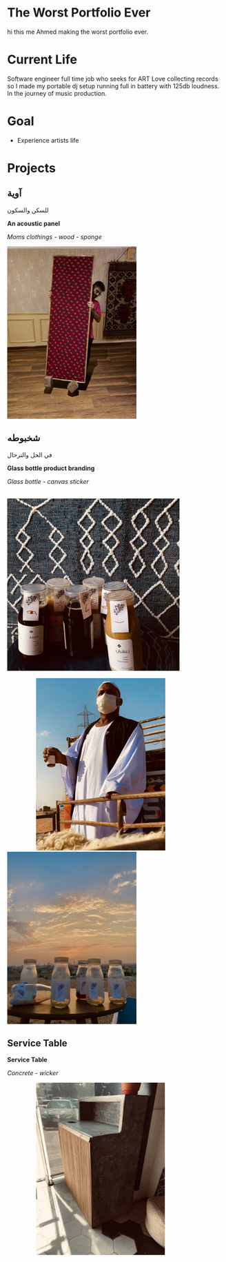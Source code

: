 # The Worst Portfolio Ever
hi this me Ahmed
making the worst portfolio ever.

# Current Life
Software engineer full time job who seeks for ART
Love collecting records so I made my portable dj setup running full in battery with 125db loudness.
In the journey of music production.

# Goal
- Experience artists life

# Projects

##  آوية
للسكن والسكون

**An acoustic panel**

*Moms clothings - wood - sponge*
<!-- ![](./resources/Aawyah.jpeg) -->
<img src="./resources/Aawyah.jpeg" alt="" height="400" />



## شخبوطه
في الحل والترحال

**Glass bottle product branding**

*Glass bottle - canvas sticker*

<img src="./resources/Shakbotah_gif.gif" alt="" height="400" /> &nbsp;&nbsp;&nbsp;&nbsp;&nbsp;&nbsp;&nbsp;&nbsp;&nbsp;&nbsp;&nbsp;&nbsp;&nbsp;&nbsp;&nbsp;&nbsp;&nbsp;&nbsp;&nbsp;&nbsp;&nbsp;&nbsp;&nbsp;&nbsp;&nbsp;&nbsp;&nbsp;&nbsp;&nbsp;&nbsp;&nbsp;&nbsp;&nbsp;&nbsp;&nbsp;&nbsp;&nbsp;&nbsp;&nbsp;&nbsp;&nbsp;&nbsp;&nbsp;&nbsp; <img src="./resources/Shakbotah.jpeg" alt="" height="400" />  

&nbsp;&nbsp;&nbsp;&nbsp;&nbsp;&nbsp;&nbsp;&nbsp;&nbsp;&nbsp;&nbsp;&nbsp;&nbsp;&nbsp;&nbsp;&nbsp; <img src="./resources/Shakbotah_3.jpeg" alt="" height="400" /> 
&nbsp;&nbsp;&nbsp;&nbsp;&nbsp;&nbsp;&nbsp;&nbsp;<img src="./resources/Shakbotah_2.jpeg" alt="" height="400" /> 



## Service Table

**Service Table**

*Concrete - wicker*

&nbsp;&nbsp;&nbsp;&nbsp;&nbsp;&nbsp;&nbsp;&nbsp;&nbsp;&nbsp;&nbsp;&nbsp;&nbsp;&nbsp;&nbsp;&nbsp; <img src="./resources/Service_table_4.jpg" alt="" height="400" /> 
&nbsp;&nbsp;&nbsp;&nbsp;&nbsp;&nbsp;&nbsp;&nbsp;<img src="./resources/Service_table.png" alt="" height="400" /> 
